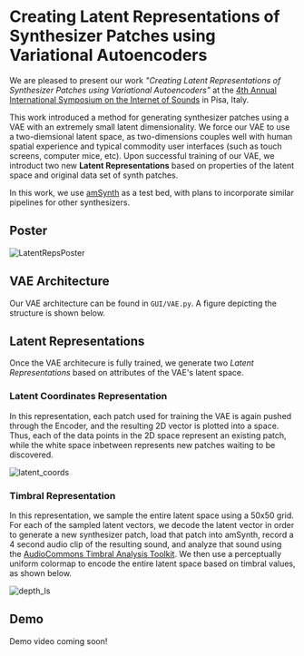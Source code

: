 # Creating Latent Representations of Synthesizer Patches using Variational Autoencoders

We are pleased to present our work _"Creating Latent Representations of Synthesizer Patches using Variational Autoencoders"_ at the [4th Annual International Symposium on the Internet of Sounds](https://internetofsounds.net/is2_2023/) in Pisa, Italy.

This work introduced a method for generating synthesizer patches using a VAE with an extremely small latent dimensionality. We force our VAE to use a two-diemsional latent space, as two-dimensions couples well with human spatial experience and typical commodity user interfaces (such as touch screens, computer mice, etc). Upon successful training of our VAE, we introduct two new **Latent Representations** based on properties of the latent space and original data set of synth patches.

In this work, we use [amSynth](https://github.com/amsynth/amsynth) as a test bed, with plans to incorporate similar pipelines for other synthesizers.

## Poster

![LatentRepsPoster](https://github.com/peacheym/LatentRepresentations/assets/15327742/ded23183-ce20-47a2-9e6c-301db8af3a31)


## VAE Architecture

Our VAE architecture can be found in `GUI/VAE.py`. A figure depicting the structure is shown below.

## Latent Representations

Once the VAE architecure is fully trained, we generate two _Latent Representations_ based on attributes of the VAE's latent space.

### Latent Coordinates Representation

In this representation, each patch used for training the VAE is again pushed through the Encoder, and the resulting 2D vector is plotted into a space. Thus, each of the data points in the 2D space represent an existing patch, while the white space inbetween represents new patches waiting to be discovered.

![latent_coords](https://github.com/peacheym/LatentRepresentations/assets/15327742/decc4f98-50da-4df4-b85b-a44430be388f)


### Timbral Representation

In this representation, we sample the entire latent space using a 50x50 grid. For each of the sampled latent vectors, we decode the latent vector in order to generate a new synthesizer patch, load that patch into amSynth, record a 4 second audio clip of the resulting sound, and analyze that sound using the [AudioCommons Timbral Analysis Toolkit](https://github.com/AudioCommons/timbral_models). We then use a perceptually uniform colormap to encode the entire latent space based on timbral values, as shown below.

![depth_ls](https://github.com/peacheym/LatentRepresentations/assets/15327742/3c4f97ef-c491-4b34-a8bc-56a83644df16)

## Demo

Demo video coming soon!
